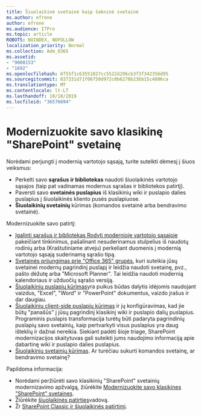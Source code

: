 ```yaml
---
title: Šiuolaikinė svetainė kaip šakninė svetainė
ms.author: efrene
author: efrene
ms.audience: ITPro
ms.topic: article
ROBOTS: NOINDEX, NOFOLLOW
localization_priority: Normal
ms.collection: Adm_O365
ms.assetid:
- "9000153"
- "1692"
ms.openlocfilehash: 6f55f1c63551027cc5522d296cb3f3f342356d95
ms.sourcegitcommit: 037331d71f06750d972c0b6278b23bb15c4806ca
ms.translationtype: MT
ms.contentlocale: lt-LT
ms.lasthandoff: 10/18/2019
ms.locfileid: "36576694"
---
```

# <a name="modernize-your-classic-sharepoint-site"></a>Modernizuokite savo klasikinę "SharePoint" svetainę

Norėdami perjungti į modernią vartotojo sąsają, turite sutelkti dėmesį į šiuos veiksmus:

- Perkelti savo **sąrašus ir bibliotekas** naudoti šiuolaikinės vartotojo sąsajos (taip pat vadinamas modernus sąrašas ir bibliotekos patirtį).
- Paversti savo **svetainės puslapius** iš klasikinių wiki ir puslapio dalies puslapius į šiuolaikinės kliento pusės puslapiuose.
- **Šiuolaikinių svetainių** kūrimas (komandos svetainė arba bendravimo svetainė).

Modernizuokite savo patirtį:
- [Įgalinti sąrašus ir bibliotekas Rodyti modernioje vartotojo sąsajoje](https://docs.microsoft.com/sharepoint/dev/transform/modernize-userinterface-lists-and-libraries) pakeičiant tinkinimus, pašalinant nesuderinamus stulpelius iš naudotų rodinių arba (Kraštutiniame atveju) perkeliant duomenis į modernią vartotojo sąsają suderinamą sąrašo tipą.
- [Svetainės prijungimas prie "Office 365" grupės](https://docs.microsoft.com/sharepoint/dev/transform/modernize-connect-to-office365-group), kuri suteikia jūsų svetainei modernų pagrindinį puslapį ir leidžia naudoti svetainę, pvz., pašto dėžutę arba "Microsoft Planner". Tai leidžia naudoti modernią kalendoriaus ir užduočių sąrašo versiją.
- [Šiuolaikinių puslapių kūrimas](https://support.office.com/article/create-and-use-modern-pages-on-a-sharepoint-site-b3d46deb-27a6-4b1e-87b8-df851e503dec)yra puikus būdas dalytis idėjomis naudojant vaizdus, "Excel", "Word" ir "PowerPoint" dokumentus, vaizdo įrašus ir dar daugiau.
- [Šiuolaikinių client-side puslapių kūrimas](https://docs.microsoft.com/sharepoint/dev/transform/modernize-userinterface-site-pages) ir jų konfigūravimas, kad jie būtų "panašūs" į jūsų pagrindinį klasikinį wiki ir puslapio dalių puslapius. Programinis puslapis transformacija turėtų būti padaryta pagrindinių puslapių savo svetainių, kaip pertvarkyti visus puslapius yra daug išteklių ir dažnai nereikia. Siekiant padėti šioje triage, SharePoint modernizacijos skaitytuvas gali suteikti jums naudojimo informaciją apie dabartinę wiki ir puslapio dalies puslapius.
- [Šiuolaikinių svetainių kūrimas](https://support.office.com/article/create-a-team-site-in-sharepoint-ef10c1e7-15f3-42a3-98aa-b5972711777d). Ar turėčiau sukurti komandos svetainę, ar bendravimo svetainę?

Papildoma informacija: 
- Norėdami peržiūrėti savo klasikinių "SharePoint" svetainių modernizavimo apžvalgą, žiūrėkite [Modernizuokite savo klasikines "SharePoint" svetaines](https://docs.microsoft.com/sharepoint/dev/transform/modernize-classic-sites).
- Žiūrėkite [šiuolaikinės patirties](https://docs.microsoft.com/sharepoint/guide-to-sharepoint-modern-experience)vadovą.
- Žr [SharePoint Classic ir šiuolaikinės patirtimi](https://support.office.com/article/sharepoint-classic-and-modern-experiences-5725c103-505d-4a6e-9350-300d3ec7d73f). 




